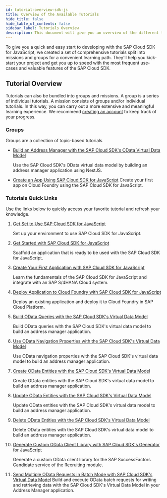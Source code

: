 ```yaml
---
id: tutorial-overview-sdk-js
title: Overview of the Available Tutorials
hide_title: false
hide_table_of_contents: false
sidebar_label: Tutorials Overview
description: This document will give you an overview of the different tutorials for the SAP Cloud SDK for JavaScript.
---
```


To give you a quick and easy start to developing with the SAP Cloud SDK for JavaScript, we created a set of comprehensive tutorials split into missions and groups for a convenient learning path.
They'll help you kick-start your project and get you up to speed with the most frequent use-cases and valuable features of the SAP Cloud SDK.

## Tutorial Overview

Tutorials can also be bundled into groups and missions.
A group is a series of individual tutorials.
A mission consists of groups and/or individual tutorials.
In this way, you can carry out a more extensive and meaningful learning experience.
We recommend [creating an account](https://developers.sap.com/bin/fiji/es/login.sapdxdevs.html) to keep track of your progress.

### Groups

Groups are a collection of topic-based tutorials.

- [Build an Address Manager with the SAP Cloud SDK's OData Virtual Data Model](https://developers.sap.com/group.cloudsdk-js-vdm.html)

  Use the SAP Cloud SDK's OData virtual data model by building an address manager application using NestJS.

- [Create an App Using SAP Cloud SDK for JavaScript](https://developers.sap.com/group.s4sdk-js-cloud-foundry.html)
  Create your first app on Cloud Foundry using the SAP Cloud SDK for JavaScript.

### Tutorials Quick Links

Use the links below to quickly access your favorite tutorial and refresh your knowledge.

1. [Get Set to Use SAP Cloud SDK for JavaScript](https://developers.sap.com/tutorials/s4sdkjs-prerequisites.html)

   Set up your environment to use SAP Cloud SDK for JavaScript.

2. [Get Started with SAP Cloud SDK for JavaScript](https://developers.sap.com/tutorials/s4sdkjs-getting-started.html)

   Scaffold an application that is ready to be used with the SAP Cloud SDK for JavaScript.

3. [Create Your First Application with SAP Cloud SDK for JavaScript](https://developers.sap.com/tutorials/s4sdkjs-odata-service-cloud-foundry.html)

   Learn the fundamentals of the SAP Cloud SDK for JavaScript and integrate with an SAP S/4HANA Cloud system.

4. [Deploy Application to Cloud Foundry with SAP Cloud SDK for JavaScript](https://developers.sap.com/tutorials/s4sdkjs-deploy-application-cloud-foundry.html)

   Deploy an existing application and deploy it to Cloud Foundry in SAP Cloud Platform.

5. [Build OData Queries with the SAP Cloud SDK's Virtual Data Model](https://developers.sap.com/tutorials/cloudsdk-js-vdm-getall.html)

   Build OData queries with the SAP Cloud SDK's virtual data model to build an address manager application.

6. [Use OData Navigation Properties with the SAP Cloud SDK's Virtual Data Model](https://developers.sap.com/tutorials/cloudsdk-js-vdm-getbykey.html)

   Use OData navigation properties with the SAP Cloud SDK's virtual data model to build an address manager application.

7. [Create OData Entities with the SAP Cloud SDK's Virtual Data Model](https://developers.sap.com/tutorials/cloudsdk-js-vdm-create.html)

   Create OData entities with the SAP Cloud SDK's virtual data model to build an address manager application.

8. [Update OData Entities with the SAP Cloud SDK's Virtual Data Model](https://developers.sap.com/tutorials/cloudsdk-js-vdm-update.html)

   Update OData entities with the SAP Cloud SDK's virtual data model to build an address manager application.

9. [Delete OData Entities with the SAP Cloud SDK's Virtual Data Model](https://developers.sap.com/tutorials/cloudsdk-js-vdm-delete.html)

   Delete OData entities with the SAP Cloud SDK's virtual data model to build an address manager application.

10. [Generate Custom OData Client Library with SAP Cloud SDK's Generator for JavaScript](https://developers.sap.com/tutorials/cloudsdk-js-generator.html)

    Generate a custom OData client library for the SAP SuccessFactors Candidate service of the Recruiting module.

11. [Send Multiple OData Requests in Batch Mode with SAP Cloud SDK's Virtual Data Model](https://developers.sap.com/tutorials/cloudsdk-js-odata-batch-changeset.html)
    Build and execute OData batch requests for writing and retrieving data with the SAP Cloud SDK's Virtual Data Model in your Address Manager application.

